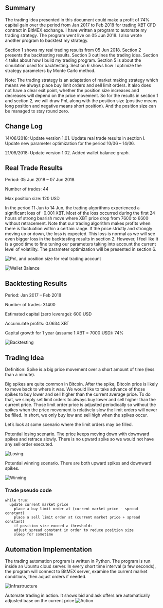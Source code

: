 ## Summary
The trading idea presented in this document could make a profit of 74% capital gain over the period from Jan 2017 to Feb 2018 for trading XBT CFD contract in BitMEX exchange. I have written a program to automate my trading strategy. The program went live on 05 Jun 2018. I also wrote another program to backtest my strategy.

Section 1 shows my real trading results from 05 Jun 2018. Section 2 presents the backtesting results. Section 3 outlines the trading idea. Section 4 talks about how I build my trading program. Section 5 is about the simulation used for backtesting. Section 6 shows how I optimize the strategy parameters by Monte Carlo method.

Note: The trading strategy is an adaptation of market making strategy which means we always place buy limit orders and sell limit orders. It also does not have a clear exit point, whether the position size increases and decreases will depend on the price movement. So for the results in section 1 and section 2, we will draw PnL along with the position size (positive means long position and negative means short position). And the position size can be managed to stay round zero.

## Change Log

14/06/2018: Update version 1.01. Update real trade results in section I. Update new parameter optimization for the period 10/06 – 14/06.

21/09/2018: Update version 1.02. Added wallet balance graph.

## Real Trade Results

Period: 05 Jun 2018 – 07 Jun 2018

Number of trades: 44

Max position size: 120 USD

In the period 11 Jun to 14 Jun, the trading algorithms experienced a significant loss of -0.001 XBT. Most of the loss occurred during the first 24 hours of strong bearish move where XBT price drop from 7600 to 6600 without retracement. Note that our trading algorithm makes profits when there is fluctuation within a certain range. If the price strictly and strongly moving up or down, the loss is expected. This loss is normal as we will see even bigger loss in the backtesting results in section 2. However, I feel like it is a good time to fine tuning our parameters taking into account the current level of volatility. The parameter optimization will be presented in section 6. 

![PnL and position size for real trading account](https://mtungle.github.io/images/Jump-Reversal-Marketmaker/p1-PnL.png)

![Wallet Balance](https://mtungle.github.io/images/Jump-Reversal-Marketmaker/p2-WalletBalance.png)

## Backtesting Results

Period: Jan 2017 – Feb 2018

Number of trades: 31400

Estimated capital (zero leverage): 600 USD

Accumulate profits: 0.0634 XBT

Capital growth for 1 year (assume 1 XBT = 7000 USD):  74%

![Backtesting](https://mtungle.github.io/images/Jump-Reversal-Marketmaker/p3-Backtesting.png)

## Trading Idea

Definition: Spike is a big price movement over a short amount of time (less than a minute).

Big spikes are quite common in Bitcoin. After the spike, Bitcoin price is likely to move back to where it was. We would like to take advance of those spikes to buy lower and sell higher than the current average price. To do that, we simply set limit orders to always buy lower and sell higher than the current price. Those limit order price is adjusted periodically so without the spikes when the price movement is relatively slow the limit orders will never be filled. In short, we only buy low and sell high when the spikes occur.

Let’s look at some scenario where the limit orders may be filled.

Potential losing scenario. The price keeps moving down with downward spikes and retrace slowly. There is no upward spike so we would not have any sell order executed.

![Losing](https://mtungle.github.io/images/Jump-Reversal-Marketmaker/p4-Losing.png)

Potential winning scenario. There are both upward spikes and downward spikes.

![Winning](https://mtungle.github.io/images/Jump-Reversal-Marketmaker/p5-Winning.png)

### Trade pseudo code
```
while true:
  update current market price
	place a buy limit order at (current market price - spread constant)
	place a sell limit order at (current market price + spread constant)
	if position size exceed a threshold:
	adjust spread constant in order to reduce position size
	sleep for sometime
```

## Automation Implementation

The trading automation program is written in Python. The program is run inside an Ubuntu cloud server. In every short time interval (a few seconds), the program will connect to BitMEX server, examine the current market conditions, then adjust orders if needed.

![Infrastructure](https://mtungle.github.io/images/Jump-Reversal-Marketmaker/p6-Infrastructure.png)


Automate trading in action. It shows bid and ask offers are automatically adjusted base on the current price
![Action](https://mtungle.github.io/images/Jump-Reversal-Marketmaker/p7-Action.png)
















